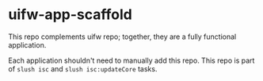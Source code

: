# uifw-app-scaffold
This repo complements uifw repo; together, they are a fully functional application. 

Each application shouldn't need to manually add this repo. This repo is part of ```slush isc``` and ```slush isc:updateCore``` tasks.
